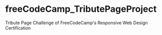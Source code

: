 # freeCodeCamp_TributePageProject
Tribute Page Challenge of FreeCodeCamp's Responsive Web Design Certification
